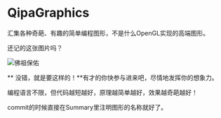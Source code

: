 # QipaGraphics
汇集各种奇葩、有趣的简单编程图形，不是什么OpenGL实现的高端图形。

还记的这张图片吗？

![佛祖保佑](http://imgsrc.baidu.com/forum/w%3D580/sign=3ae88d147b3e6709be0045f70bc79fb8/9a8bd81b0ef41bd5300099c755da81cb38db3dc3.jpg)

** 没错，就是要这样的！**有才的你快参与进来吧，尽情地发挥你的想象力。

编程语言不限，但代码越短越好，原理越简单越好，效果越奇葩越好！

commit的时候直接在Summary里注明图形的名称就好了。
